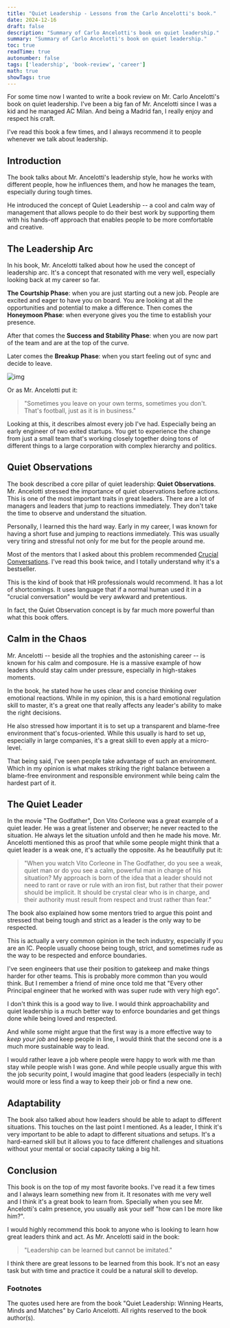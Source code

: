 ```yaml
---
title: "Quiet Leadership - Lessons from the Carlo Ancelotti's book."
date: 2024-12-16
draft: false
description: "Summary of Carlo Ancelotti's book on quiet leadership."
summary: "Summary of Carlo Ancelotti's book on quiet leadership."
toc: true
readTime: true
autonumber: false
tags: ['leadership', 'book-review', 'career']
math: true
showTags: true
---
```


For some time now I wanted to write a book review on Mr. Carlo Ancelotti's book on quiet leadership. I've been a big fan of Mr. Ancelotti since I was a kid and he managed AC Milan. And being a Madrid fan, I really enjoy and respect his craft.

I've read this book a few times, and I always recommend it to people whenever we talk about leadership.

## Introduction

The book talks about Mr. Ancelotti's leadership style, how he works with different people, how he influences them, and how he manages the team, especially during tough times. 

He introduced the concept of Quiet Leadership -- a cool and calm way of management that allows people to do their best work by supporting them with his hands-off approach that enables people to be more comfortable and creative.

## The Leadership Arc

In his book, Mr. Ancelotti talked about how he used the concept of leadership arc. It's a concept that resonated with me very well, especially looking back at my career so far. 

**The Courtship Phase**: when you are just starting out a new job. People are excited and eager to have you on board. You are looking at all the opportunities and potential to make a difference. 
Then comes the **Honeymoon Phase**: when everyone gives you the time to establish your presence. 

After that comes the **Success and Stability Phase**: when you are now part of the team and are at the top of the curve. 

Later comes the **Breakup Phase**: when you start feeling out of sync and decide to leave. 

![img](https://github.com/user-attachments/assets/75433218-e02d-4fdd-a311-2568e76839c9)


Or as Mr. Ancelotti put it: 
> "Sometimes you leave on your own terms, sometimes you don't. That's football, just as it is in business."

Looking at this, it describes almost every job I've had. Especially being an early engineer of two exited startups. You get to experience the change from just a small team that's working closely together doing tons of different things to a large corporation with complex hierarchy and politics.

## Quiet Observations

The book described a core pillar of quiet leadership: **Quiet Observations**. Mr. Ancelotti stressed the importance of quiet observations before actions. This is one of the most important traits in great leaders. There are a lot of managers and leaders that jump to reactions immediately. They don't take the time to observe and understand the situation. 

Personally, I learned this the hard way. Early in my career, I was known for having a short fuse and jumping to reactions immediately. This was usually very tiring and stressful not only for me but for the people around me. 

Most of the mentors that I asked about this problem recommended [Crucial Conversations](https://www.goodreads.com/book/show/15014.Crucial_Conversations). I've read this book twice, and I totally understand why it's a bestseller.

This is the kind of book that HR professionals would recommend. It has a lot of shortcomings. It uses language that if a normal human used it in a "crucial conversation" would be very awkward and pretentious. 

In fact, the Quiet Observation concept is by far much more powerful than what this book offers.

## Calm in the Chaos

Mr. Ancelotti -- beside all the trophies and the astonishing career -- is known for his calm and composure. He is a massive example of how leaders should stay calm under pressure, especially in high-stakes moments.

In the book, he stated how he uses clear and concise thinking over emotional reactions. While in my opinion, this is a hard emotional regulation skill to master, it's a great one that really affects any leader's ability to make the right decisions.

He also stressed how important it is to set up a transparent and blame-free environment that's focus-oriented. While this usually is hard to set up, especially in large companies, it's a great skill to even apply at a micro-level. 

That being said, I've seen people take advantage of such an environment. Which in my opinion is what makes striking the right balance between a blame-free environment and responsible environment while being calm the hardest part of it.

## The Quiet Leader

In the movie "The Godfather", Don Vito Corleone was a great example of a quiet leader. He was a great listener and observer; he never reacted to the situation. He always let the situation unfold and then he made his move. Mr. Ancelotti mentioned this as proof that while some people might think that a quiet leader is a weak one, it's actually the opposite. As he beautifully put it:

> "When you watch Vito Corleone in The Godfather, do you see a weak, quiet man or do you see a calm, powerful man in charge of his situation?
My approach is born of the idea that a leader should not need to rant or rave or rule with an iron fist, but rather that their power should be implicit. It should be crystal clear who is in charge, and their authority must result from respect and trust rather than fear."

The book also explained how some mentors tried to argue this point and stressed that being tough and strict as a leader is the only way to be respected. 

This is actually a very common opinion in the tech industry, especially if you are an IC. People usually choose being tough, strict, and sometimes rude as the way to be respected and enforce boundaries.

I've seen engineers that use their position to gatekeep and make things harder for other teams. This is probably more common than you would think. But I remember a friend of mine once told me that "Every other Principal engineer that he worked with was super rude with very high ego". 

I don't think this is a good way to live. I would think approachability and quiet leadership is a much better way to enforce boundaries and get things done while being loved and respected. 

And while some might argue that the first way is a more effective way to *keep your job* and keep people in line, I would think that the second one is a much more sustainable way to lead. 

I would rather leave a job where people were happy to work with me than stay while people wish I was gone. And while people usually argue this with the job security point, I would imagine that good leaders (especially in tech) would more or less find a way to keep their job or find a new one.

## Adaptability

The book also talked about how leaders should be able to adapt to different situations. This touches on the last point I mentioned. As a leader, I think it's very important to be able to adapt to different situations and setups. It's a hard-earned skill but it allows you to face different challenges and situations without your mental or social capacity taking a big hit. 

## Conclusion

This book is on the top of my most favorite books. I've read it a few times and I always learn something new from it. It resonates with me very well and I think it's a great book to learn from. Specially when you see Mr. Ancelotti's calm presence, you usually ask your self "how can I be more like him?".

I would highly recommend this book to anyone who is looking to learn how great leaders think and act. As Mr. Ancelotti said in the book:

> "Leadership can be learned but cannot be imitated."

I think there are great lessons to be learned from this book. It's not an easy task but with time and practice it could be a natural skill to develop.

### Footnotes

The quotes used here are from the book "Quiet Leadership: Winning Hearts, Minds and Matches" by Carlo Ancelotti. All rights reserved to the book author(s).
